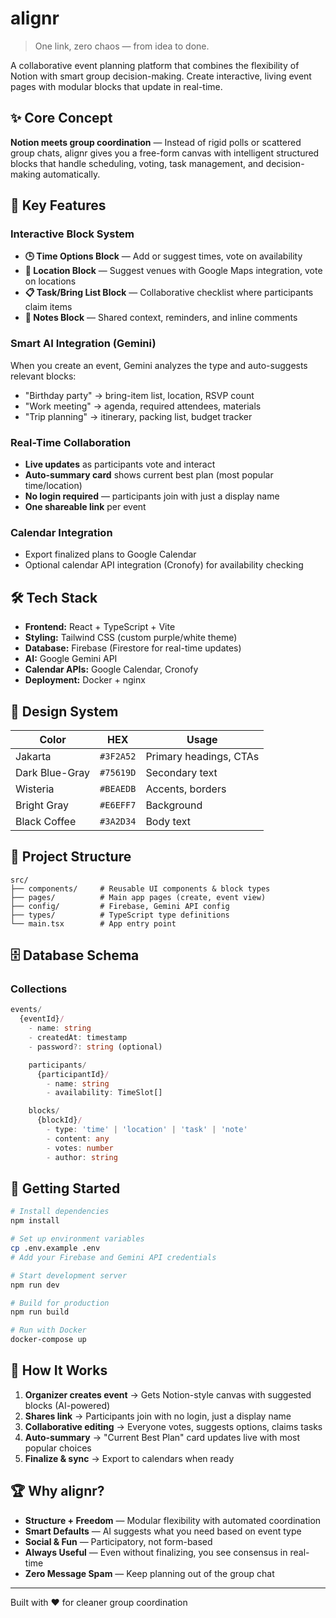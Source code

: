 # alignr

> One link, zero chaos — from idea to done.

A collaborative event planning platform that combines the flexibility of Notion with smart group decision-making. Create interactive, living event pages with modular blocks that update in real-time.

## ✨ Core Concept

**Notion meets group coordination** — Instead of rigid polls or scattered group chats, alignr gives you a free-form canvas with intelligent structured blocks that handle scheduling, voting, task management, and decision-making automatically.

## 🎯 Key Features

### Interactive Block System
- **🕒 Time Options Block** — Add or suggest times, vote on availability
- **📍 Location Block** — Suggest venues with Google Maps integration, vote on locations
- **📋 Task/Bring List Block** — Collaborative checklist where participants claim items
- **📝 Notes Block** — Shared context, reminders, and inline comments

### Smart AI Integration (Gemini)
When you create an event, Gemini analyzes the type and auto-suggests relevant blocks:
- "Birthday party" → bring-item list, location, RSVP count
- "Work meeting" → agenda, required attendees, materials
- "Trip planning" → itinerary, packing list, budget tracker

### Real-Time Collaboration
- **Live updates** as participants vote and interact
- **Auto-summary card** shows current best plan (most popular time/location)
- **No login required** — participants join with just a display name
- **One shareable link** per event

### Calendar Integration
- Export finalized plans to Google Calendar
- Optional calendar API integration (Cronofy) for availability checking

## 🛠 Tech Stack

- **Frontend:** React + TypeScript + Vite
- **Styling:** Tailwind CSS (custom purple/white theme)
- **Database:** Firebase (Firestore for real-time updates)
- **AI:** Google Gemini API
- **Calendar APIs:** Google Calendar, Cronofy
- **Deployment:** Docker + nginx

## 🎨 Design System

| Color | HEX | Usage |
|-------|-----|-------|
| Jakarta | `#3F2A52` | Primary headings, CTAs |
| Dark Blue-Gray | `#75619D` | Secondary text |
| Wisteria | `#BEAEDB` | Accents, borders |
| Bright Gray | `#E6EFF7` | Background |
| Black Coffee | `#3A2D34` | Body text |

## 📁 Project Structure

```
src/
├── components/     # Reusable UI components & block types
├── pages/          # Main app pages (create, event view)
├── config/         # Firebase, Gemini API config
├── types/          # TypeScript type definitions
└── main.tsx        # App entry point
```

## 🗄 Database Schema

### Collections

```typescript
events/
  {eventId}/
    - name: string
    - createdAt: timestamp
    - password?: string (optional)

    participants/
      {participantId}/
        - name: string
        - availability: TimeSlot[]

    blocks/
      {blockId}/
        - type: 'time' | 'location' | 'task' | 'note'
        - content: any
        - votes: number
        - author: string
```

## 🚀 Getting Started

```bash
# Install dependencies
npm install

# Set up environment variables
cp .env.example .env
# Add your Firebase and Gemini API credentials

# Start development server
npm run dev

# Build for production
npm run build

# Run with Docker
docker-compose up
```

## 🎯 How It Works

1. **Organizer creates event** → Gets Notion-style canvas with suggested blocks (AI-powered)
2. **Shares link** → Participants join with no login, just a display name
3. **Collaborative editing** → Everyone votes, suggests options, claims tasks
4. **Auto-summary** → "Current Best Plan" card updates live with most popular choices
5. **Finalize & sync** → Export to calendars when ready

## 🏆 Why alignr?

- **Structure + Freedom** — Modular flexibility with automated coordination
- **Smart Defaults** — AI suggests what you need based on event type
- **Social & Fun** — Participatory, not form-based
- **Always Useful** — Even without finalizing, you see consensus in real-time
- **Zero Message Spam** — Keep planning out of the group chat

---

Built with ❤️ for cleaner group coordination
